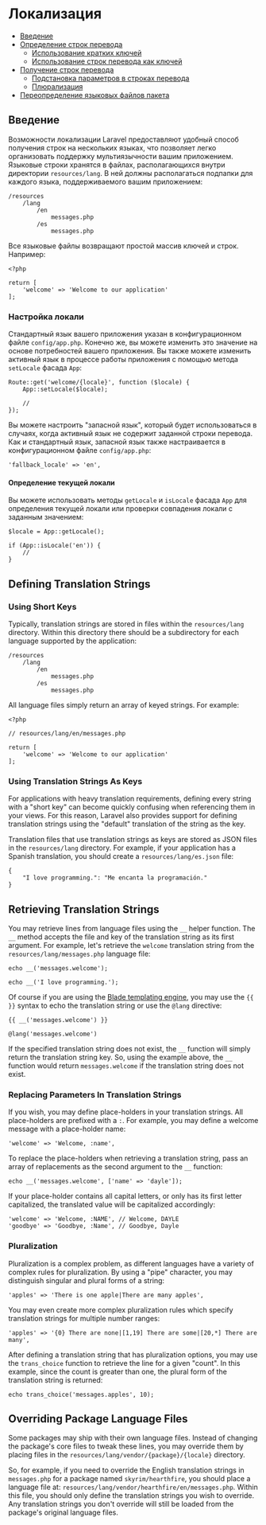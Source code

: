 # Локализация

- [Введение](#introduction)
- [Определение строк перевода](#defining-translation-strings)
    - [Использование кратких ключей](#using-short-keys)
    - [Использование строк перевода как ключей](#using-translation-strings-as-keys)
- [Получение строк перевода](#retrieving-translation-strings)
    - [Подстановка параметров в строках перевода](#replacing-parameters-in-translation-strings)
    - [Плюрализация](#pluralization)
- [Переопределение языковых файлов пакета](#overriding-package-language-files)

<a name="introduction"></a>
## Введение

Возможности локализации Laravel предоставляют удобный способ получения строк на нескольких языках, что позволяет легко организовать поддержку мультиязычности вашим приложением. Языковые строки хранятся в файлах, располагающихся внутри директории `resources/lang`. В ней должны располагаться подпапки для каждого языка, поддерживаемого вашим приложением:

    /resources
        /lang
            /en
                messages.php
            /es
                messages.php

Все языковые файлы возвращают простой массив ключей и строк. Например:

    <?php

    return [
        'welcome' => 'Welcome to our application'
    ];

### Настройка локали

Стандартный язык вашего приложения указан в конфигурационном файле `config/app.php`. Конечно же, вы можете изменить это значение на основе потребностей вашего приложения. Вы также можете изменить активный язык в процессе работы приложения с помощью метода `setLocale` фасада `App`:

    Route::get('welcome/{locale}', function ($locale) {
        App::setLocale($locale);

        //
    });

Вы можете настроить "запасной язык", который будет использоваться в случаях, когда активный язык не содержит заданной строки перевода. Как и стандартный язык, запасной язык также настраивается в конфигурационном файле `config/app.php`:

    'fallback_locale' => 'en',

#### Определение текущей локали

Вы можете использовать методы `getLocale` и `isLocale` фасада `App` для определения текущей локали или проверки совпадения локали с заданным значением:

    $locale = App::getLocale();

    if (App::isLocale('en')) {
        //
    }

<a name="defining-translation-strings"></a>
## Defining Translation Strings

<a name="using-short-keys"></a>
### Using Short Keys

Typically, translation strings are stored in files within the `resources/lang` directory. Within this directory there should be a subdirectory for each language supported by the application:

    /resources
        /lang
            /en
                messages.php
            /es
                messages.php

All language files simply return an array of keyed strings. For example:

    <?php

    // resources/lang/en/messages.php

    return [
        'welcome' => 'Welcome to our application'
    ];

<a name="using-translation-strings-as-keys"></a>
### Using Translation Strings As Keys

For applications with heavy translation requirements, defining every string with a "short key" can become quickly confusing when referencing them in your views. For this reason, Laravel also provides support for defining translation strings using the "default" translation of the string as the key.

Translation files that use translation strings as keys are stored as JSON files in the `resources/lang` directory. For example, if your application has a Spanish translation, you should create a `resources/lang/es.json` file:

    {
        "I love programming.": "Me encanta la programación."
    }

<a name="retrieving-translation-strings"></a>
## Retrieving Translation Strings

You may retrieve lines from language files using the `__` helper function. The `__` method accepts the file and key of the translation string as its first argument. For example, let's retrieve the `welcome` translation string from the `resources/lang/messages.php` language file:

    echo __('messages.welcome');

    echo __('I love programming.');

Of course if you are using the [Blade templating engine](/docs/{{version}}/blade), you may use the `{{ }}` syntax to echo the translation string or use the `@lang` directive:

    {{ __('messages.welcome') }}

    @lang('messages.welcome')

If the specified translation string does not exist, the `__` function will simply return the translation string key. So, using the example above, the `__` function would return `messages.welcome` if the translation string does not exist.

<a name="replacing-parameters-in-translation-strings"></a>
### Replacing Parameters In Translation Strings

If you wish, you may define place-holders in your translation strings. All place-holders are prefixed with a `:`. For example, you may define a welcome message with a place-holder name:

    'welcome' => 'Welcome, :name',

To replace the place-holders when retrieving a translation string, pass an array of replacements as the second argument to the `__` function:

    echo __('messages.welcome', ['name' => 'dayle']);

If your place-holder contains all capital letters, or only has its first letter capitalized, the translated value will be capitalized accordingly:

    'welcome' => 'Welcome, :NAME', // Welcome, DAYLE
    'goodbye' => 'Goodbye, :Name', // Goodbye, Dayle


<a name="pluralization"></a>
### Pluralization

Pluralization is a complex problem, as different languages have a variety of complex rules for pluralization. By using a "pipe" character, you may distinguish singular and plural forms of a string:

    'apples' => 'There is one apple|There are many apples',

You may even create more complex pluralization rules which specify translation strings for multiple number ranges:

    'apples' => '{0} There are none|[1,19] There are some|[20,*] There are many',

After defining a translation string that has pluralization options, you may use the `trans_choice` function to retrieve the line for a given "count". In this example, since the count is greater than one, the plural form of the translation string is returned:

    echo trans_choice('messages.apples', 10);

<a name="overriding-package-language-files"></a>
## Overriding Package Language Files

Some packages may ship with their own language files. Instead of changing the package's core files to tweak these lines, you may override them by placing files in the `resources/lang/vendor/{package}/{locale}` directory.

So, for example, if you need to override the English translation strings in `messages.php` for a package named `skyrim/hearthfire`, you should place a language file at: `resources/lang/vendor/hearthfire/en/messages.php`. Within this file, you should only define the translation strings you wish to override. Any translation strings you don't override will still be loaded from the package's original language files.
